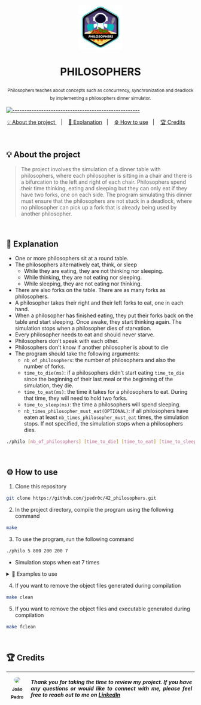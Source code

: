 <p align="center">
<a href="https://github.com/jpedr0c/42_philosophers">
<img src="./philosophers.png" height="120" width="120">
</a>
</p>
<h1 align=center>
  <strong> PHILOSOPHERS </strong>
</h1>

<p align="center">
  <sub> Philosophers teaches about concepts such as concurrency, synchronization and deadlock by implementing a philosophers dinner simulator.
  <sub>
</p>


[![-----------------------------------------------------](https://raw.githubusercontent.com/andreasbm/readme/master/assets/lines/rainbow.png)](#table-of-contents)

<p align="center">
  <a href="#About"> 💡 About the project </a>&nbsp;&nbsp;&nbsp;|&nbsp;&nbsp;&nbsp;
  <a href="#Explanation"> 📝 Explanation</a>&nbsp;&nbsp;&nbsp;|&nbsp;&nbsp;&nbsp;
  <a href="#HowUse"> ⚙️ How to use</a>&nbsp;&nbsp;&nbsp;|&nbsp;&nbsp;&nbsp;
  <a href="#Credits"> 🏆 Credits</a>&nbsp;&nbsp;&nbsp;&nbsp;&nbsp;&nbsp;
</p>

<br/>

<a id="About"></a>
## 💡 About the project
> The project involves the simulation of a dinner table with philosophers, where each philosopher is sitting in a chair and there is a bifurcation to the left and right of each chair. Philosophers spend their time thinking, eating and sleeping but they can only eat if they have two forks, one on each side.
The program simulating this dinner must ensure that the philosophers are not stuck in a deadlock, where no philosopher can pick up a fork that is already being used by another philosopher.

<br/>

<a id="Explanation"></a>
## 📝 Explanation
- One or more philosophers sit at a round table.
- The philosophers alternatively eat, think, or sleep
  - While they are eating, they are not thinking nor sleeping.
  - While thinking, they are not eating nor sleeping.
  - While sleeping, they are not eating nor thinking.
- There are also forks on the table. There are as many forks as philosophers.
- A philosopher takes their right and their left forks to eat, one in each hand.
- When a philosopher has finished eating, they put their forks back on the table and start sleeping. Once awake, they start thinking again. The simulation stops when a philosopher dies of starvation.
- Every philosopher needs to eat and should never starve.
- Philosophers don’t speak with each other.
- Philosophers don’t know if another philosopher is about to die
- The program should take the following arguments:
  - `nb_of_philosophers`: the number of philosophers and also the number of forks.
  - `time_to_die(ms)`: if a philosophers didn't start eating `time_to_die` since the beginning of their last meal or the beginning of the simulation, they die.
  - `time_to_eat(ms)`: the time it takes for a philosophers to eat. During that time, they will need to hold two forks.
  - `time_to_sleep(ms)`: the time a philosophers will spend sleeping.
  - `nb_times_philosopher_must_eat(OPTIONAL)`: if all philosophers have eaten at least `nb_times_philosopher_must_eat` times, the simulation stops. If not specified, the simulation stops when a philosophers dies.
```sh
./philo [nb_of_philosophers] [time_to_die] [time_to_eat] [time_to_sleep] *[nb_times_philosopher_must_eat]*
```

<br/>

<a id="HowUse"></a>
## ⚙️ How to use

1. Clone this repository
```sh
git clone https://github.com/jpedr0c/42_philosophers.git
```
2. In the project directory, compile the program using the following command
```sh
make
```
3. To use the program, run the following command
```sh
./philo 5 800 200 200 7
```
- Simulation stops when eat 7 times
<details>
<summary>📖 Examples to use</summary>

## 📖 Examples to use
- Nobody dies:
```sh
./philo 5 800 200 200
```
```sh
./philo 2 800 200 200
```
```sh
./philo 4 410 200 200
```
```sh
./philo 4 2147483647 200 200
```

- One philosopher die:
```sh
./philo 4 310 200 200
```
```sh
./philo 4 500 200 2147483647
```
```sh
./philo 4 200 210 200
```

- Return error:
```sh
./philo 1 800 200 200
```
```sh
./philo 4 500 200 1.2
```
```sh
./philo 4 0 200 200
```
```sh
./philo 4 -500 200 200
```
```sh
./philo 4 214748364732 200 200
```
<br/>
</details>

4. If you want to remove the object files generated during compilation
```sh
make clean
```
5. If you want to remove the object files and executable generated during compilation
```sh
make fclean
```

<br/>

<a id="Credits"></a>
## 🏆 Credits
| [<img src="https://avatars.githubusercontent.com/u/78514252?v=4" width="300" style="border-radius:50%"><br><sub> João Pedro </sub>](https://www.linkedin.com/in/jpedroc) | <p align="justify">***Thank you for taking the time to review my project. If you have any questions or would like to connect with me, please feel free to reach out to me on [LinkedIn](https://www.linkedin.com/in/jpedroc)***</p> | 
|---|---|
